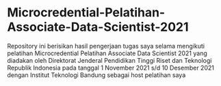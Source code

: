 # Microcredential-Pelatihan-Associate-Data-Scientist-2021
Repository ini berisikan hasil pengerjaan tugas saya selama mengikuti pelatihan Microcredential Pelatihan Associate Data Scientist 2021 yang diadakan oleh Direktorat Jenderal Pendidikan Tinggi Riset dan Teknologi Republik Indonesia pada tanggal 1 November 2021 s/d 10 Desember 2021 dengan Institut Teknologi Bandung sebagai host pelatihan saya
